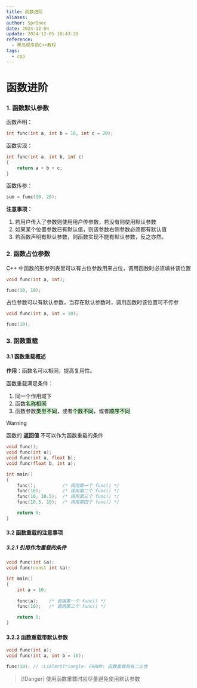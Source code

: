 ```yaml
---
title: 函数进阶
aliases: 
author: SprInec
date: 2024-12-04
update: 2024-12-05 10:43:29
reference:
  - 黑马程序员C++教程
tags:
  - cpp
---
```

# 函数进阶

### 1. 函数默认参数

函数声明：

```cpp
int func(int a, int b = 10, int c = 20);
```

函数实现：

```cpp
int func(int a, int b, int c)
{
	return a + b + c;
}
```

函数传参：

```cpp
sum = func(10, 20);
```

**注意事项：**

1. 若用户传入了参数则使用用户传参数，若没有则使用默认参数
2. 如果某个位置参数已有默认值，则该参数右侧参数必须都有默认值
3. 若函数声明有默认参数，则函数实现不能有默认参数，反之亦然。

### 2. 函数占位参数

C++ 中函数的形参列表里可以有占位参数用来占位，调用函数时必须填补该位置

```cpp
void func(int a, int);

func(10, 10);
```

占位参数可以有默认参数，当存在默认参数时，调用函数时该位置可不传参

```cpp
void func(int a, int = 10);

func(10);
```

### 3. 函数重载

#### 3.1 函数重载概述

**作用**：函数名可以相同，提高复用性。

函数重载满足条件：

1. 同一个作用域下
2. 函数<mark style="background: #BBFABBA6;">名称相同</mark>
3. 函数参数<mark style="background: #BBFABBA6;">类型不同</mark>，或者<mark style="background: #BBFABBA6;">个数不同</mark>，或者<mark style="background: #BBFABBA6;">顺序不同</mark>

>[!Warning]
> 函数的 **返回值** 不可以作为函数重载的条件

```cpp
void func();
void func(int a);
void func(int a, float b);
void func(float b, int a);

int main()
{
	func();          /* 调用第一个 func() */
	func(10);        /* 调用第二个 func() */
	func(10, 10.5);  /* 调用第三个 func() */
	func(10.5, 10);  /* 调用第四个 func() */

	return 0;
}
```

#### 3.2 函数重载的注意事项

##### 3.2.1 引用作为重载的条件

```cpp
void func(int &a);
void func(const int &a);

int main()
{
	int a = 10;
	
	func(a);    /* 调用第一个 func() */
	func(10);   /* 调用第二个 func() */

	return 0;
}
```

#### 3.2.2 函数重载带默认参数

```cpp
void func(int a);
void func(int a, int b = 10);

func(10); // :LiAlertTriangle: ERROR: 函数重载具有二义性
```

>[!Danger]
> 使用函数重载时应尽量避免使用默认参数
